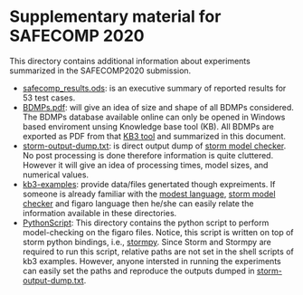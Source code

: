 # Supplementary material for SAFECOMP 2020


This directory contains additional information about experiments summarized in the SAFECOMP2020 submission.

- [safecomp_results.ods](safecomp_results.ods): is an executive summary of reported results for 53 test cases.
- [BDMPs.pdf](BDMPs.pdf): will give an idea of size and shape of all BDMPs considered. The BDMPs database available online can only be opened in Windows based enviroment unsing Knowledge base tool (KB). All BDMPs are exported as PDF from that [KB3 tool](https://www.edf.fr/en/the-edf-group/world-s-largest-power-company/activities/research-and-development/scientific-communities/simulation-softwares?logiciel=10848) and summarized in this document.
- [storm-output-dump.txt](storm-output-dump.txt): is direct output dump of [storm model checker](http://www.stormchecker.org/). No post processing is done therefore information is quite cluttered. However it will give an idea of processing times, model sizes, and numerical values. 
- [kb3-examples](kb3-examples): provide data/files genertated though expreiments. If someone is already familiar with the [modest language](http://www.modestchecker.net), [storm model checker](http://www.stormchecker.org/) and figaro language then he/she can easily relate the information available in these directories.
- [PythonScript](PythonScript): This directory contains the python script to perform model-checking on the figaro files. Notice, this script is written on top of storm python bindings, i.e., [stormpy](https://moves-rwth.github.io/stormpy/). Since Storm and Stormpy are required to run this script, relative paths are not set in the shell scripts of kb3 examples. However, anyone intersted in running the experiments can easily set the paths and reproduce the outputs dumped in [storm-output-dump.txt](storm-output-dump.txt).
